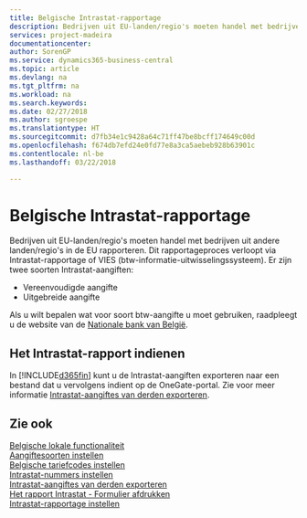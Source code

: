 ```yaml
---
title: Belgische Intrastat-rapportage
description: Bedrijven uit EU-landen/regio's moeten handel met bedrijven uit andere landen/regio's in de EU rapporteren. Dit rapportageproces verloopt via Intrastat-rapportage of VIES (btw-informatie-uitwisselingssysteem).
services: project-madeira
documentationcenter: 
author: SorenGP
ms.service: dynamics365-business-central
ms.topic: article
ms.devlang: na
ms.tgt_pltfrm: na
ms.workload: na
ms.search.keywords: 
ms.date: 02/27/2018
ms.author: sgroespe
ms.translationtype: HT
ms.sourcegitcommit: d7fb34e1c9428a64c71ff47be8bcff174649c00d
ms.openlocfilehash: f674db7efd24e0fd77e8a3ca5aebeb928b63901c
ms.contentlocale: nl-be
ms.lasthandoff: 03/22/2018

---
```

# <a name="belgian-intrastat-reporting"></a>Belgische Intrastat-rapportage
Bedrijven uit EU-landen/regio's moeten handel met bedrijven uit andere landen/regio's in de EU rapporteren. Dit rapportageproces verloopt via Intrastat-rapportage of VIES (btw-informatie-uitwisselingssysteem). Er zijn twee soorten Intrastat-aangiften:  

- Vereenvoudigde aangifte  
- Uitgebreide aangifte  

Als u wilt bepalen wat voor soort btw-aangifte u moet gebruiken, raadpleegt u de website van de [Nationale bank van België](http://go.microsoft.com/fwlink/?LinkId=163064).  

## <a name="submitting-the-intrastat-report"></a>Het Intrastat-rapport indienen  
In [!INCLUDE[d365fin](../../includes/d365fin_md.md)] kunt u de Intrastat-aangiften exporteren naar een bestand dat u vervolgens indient op de OneGate-portal. Zie voor meer informatie [Intrastat-aangiftes van derden exporteren](how-to-export-intrastat-third-party-declararations.md).  

## <a name="see-also"></a>Zie ook  
 [Belgische lokale functionaliteit](belgium-local-functionality.md)   
 [Aangiftesoorten instellen](how-to-set-up-declaration-types.md)   
 [Belgische tariefcodes instellen](how-to-set-up-belgian-tariff-numbers.md)   
 [Intrastat-nummers instellen](how-to-set-up-intrastat-establishment-numbers.md)   
 [Intrastat-aangiftes van derden exporteren](how-to-export-intrastat-third-party-declararations.md)   
 [Het rapport Intrastat - Formulier afdrukken](how-to-print-the-intrastat-form-report.md)   
 [Intrastat-rapportage instellen](../../finance-how-setup-report-intrastat.md)  


